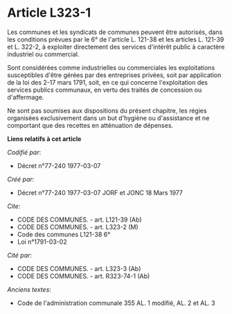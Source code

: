 # Article L323-1

Les communes et les syndicats de communes peuvent être autorisés, dans les conditions prévues par le 6° de l'article L.
121-38 et les articles L. 121-39 et L. 322-2, à exploiter directement des services d'intérêt public à caractère industriel ou
commercial.

Sont considérées comme industrielles ou commerciales les exploitations susceptibles d'être gérées par des entreprises
privées, soit par application de la loi des 2-17 mars 1791, soit, en ce qui concerne l'exploitation des services publics
communaux, en vertu des traités de concession ou d'affermage.

Ne sont pas soumises aux dispositions du présent chapitre, les régies organisées exclusivement dans un but d'hygiène ou
d'assistance et ne comportant que des recettes en atténuation de dépenses.

**Liens relatifs à cet article**

_Codifié par_:

  - Décret n°77-240 1977-03-07

_Créé par_:

  - Décret n°77-240 1977-03-07 JORF et JONC 18 Mars 1977

_Cite_:

  - CODE DES COMMUNES. - art. L121-39 (Ab)
  - CODE DES COMMUNES. - art. L323-2 (M)
  - Code des communes L121-38 6°
  - Loi n°1791-03-02

_Cité par_:

  - CODE DES COMMUNES. - art. L323-3 (Ab)
  - CODE DES COMMUNES. - art. R323-74-1 (Ab)

_Anciens textes_:

  - Code de l'administration communale 355 AL. 1 modifié, AL. 2 et AL. 3

